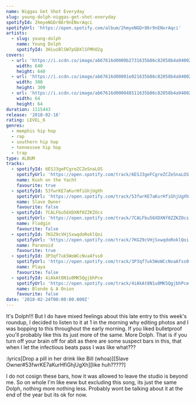 ```yaml
---
name: Niggas Get Shot Everyday
slug: young-dolph-niggas-get-shot-everyday
spotifyId: 2hmyeNGDr86r9nENxrAqci
spotifyUrl: 'https://open.spotify.com/album/2hmyeNGDr86r9nENxrAqci'
artists:
  - slug: young-dolph
    name: Young Dolph
    spotifyId: 3HiuzBlSW7pGDXlSFMhO2g
covers:
  - url: 'https://i.scdn.co/image/ab67616d0000b2731635b86c82058b4a940026e4'
    width: 640
    height: 640
  - url: 'https://i.scdn.co/image/ab67616d00001e021635b86c82058b4a940026e4'
    width: 300
    height: 300
  - url: 'https://i.scdn.co/image/ab67616d000048511635b86c82058b4a940026e4'
    width: 64
    height: 64
duration: 1115443
release: '2018-02-16'
rating: LEVEL_6
genres:
  - memphis hip hop
  - rap
  - southern hip hop
  - tennessee hip hop
  - trap
type: ALBUM
tracks:
  - spotifyId: 6ESJ3geFCgreZCZeSnaLOS
    spotifyUrl: 'https://open.spotify.com/track/6ESJ3geFCgreZCZeSnaLOS'
    name: Kush on the Yacht
    favourite: true
  - spotifyId: 53fwrKE7aKurHfiGhjUgXh
    spotifyUrl: 'https://open.spotify.com/track/53fwrKE7aKurHfiGhjUgXh'
    name: Slave Owner
    favourite: false
  - spotifyId: 7CALFbu56XDXNf0ZZKZOcs
    spotifyUrl: 'https://open.spotify.com/track/7CALFbu56XDXNf0ZZKZOcs'
    name: Flodgin
    favourite: false
  - spotifyId: 7KGZ9cVHjSxwqdoRoklQoi
    spotifyUrl: 'https://open.spotify.com/track/7KGZ9cVHjSxwqdoRoklQoi'
    name: Paranoid
    favourite: true
  - spotifyId: 3P3qf7uk5WoWCcNvaAfss0
    spotifyUrl: 'https://open.spotify.com/track/3P3qf7uk5WoWCcNvaAfss0'
    name: Playa
    favourite: false
  - spotifyId: 4iAkAt8N1u0MK5QgjbhPce
    spotifyUrl: 'https://open.spotify.com/track/4iAkAt8N1u0MK5QgjbhPce'
    name: Blonde & A Onion
    favourite: false
date: '2018-02-24T00:00:00.000Z'
---
```

It's Dolph!!! But I do have mixed feelings about this late entry to this week's roundup, I
decided to listen to it at 1 in the morning why editing photos and I was bopping to this
throughout the early morning. If you liked bulletproof you'll probably like this its just
more of the same. More Dolph. That is if you turn off your brain off for abit as there are
some suspect bars in this, that when I let the infectious beats pass I was like what???

:lyrics[Drop a pill in her drink like Bill (whoa)][Slave Owner#53fwrKE7aKurHfiGhjUgXh][like huh?????]

I do not cosign these bars, how it was allowed to leave the studio is beyond me. So on whole
I'm like eww but excluding this song, its just the same Dolph, nothing more nothing less.
Probably wont be talking about it at the end of the year but its ok for now.
